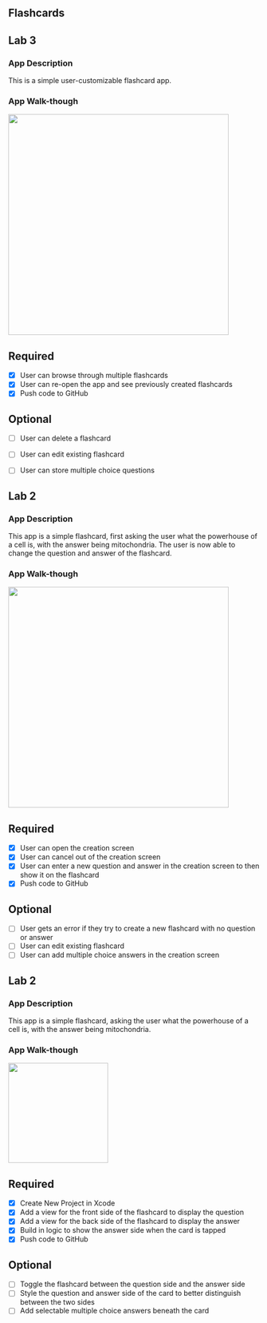 ## Flashcards

## Lab 3

### App Description
This is a simple user-customizable flashcard app.

### App Walk-though


<img src="https://i.imgur.com/y4C3sGi.gif" width=442><br>

## Required
- [x] User can browse through multiple flashcards
- [x] User can re-open the app and see previously created flashcards
- [x] Push code to GitHub
## Optional
- [ ] User can delete a flashcard
- [ ] User can edit existing flashcard
- [ ] User can store multiple choice questions


## Lab 2

### App Description
This app is a simple flashcard, first asking the user what the powerhouse of a cell is, with the answer being mitochondria.
The user is now able to change the question and answer of the flashcard.

### App Walk-though

<img src="https://i.imgur.com/2bI3FHx.gif" width=442><br>


## Required
- [x] User can open the creation screen
- [x] User can cancel out of the creation screen
- [x] User can enter a new question and answer in the creation screen to then show it on the flashcard
- [x] Push code to GitHub
## Optional
- [ ] User gets an error if they try to create a new flashcard with no question or answer
- [ ] User can edit existing flashcard
- [ ] User can add multiple choice answers in the creation screen

## Lab 2

### App Description
This app is a simple flashcard, asking the user what the powerhouse of a cell is, with the answer being mitochondria.

### App Walk-though

<img src="https://i.imgur.com/9lP0rAo.gif" width=200><br>

## Required
- [x] Create New Project in Xcode
- [x] Add a view for the front side of the flashcard to display the question
- [x] Add a view for the back side of the flashcard to display the answer
- [x] Build in logic to show the answer side when the card is tapped
- [x] Push code to GitHub
## Optional
- [ ] Toggle the flashcard between the question side and the answer side
- [ ] Style the question and answer side of the card to better distinguish between the two sides
- [ ] Add selectable multiple choice answers beneath the card
